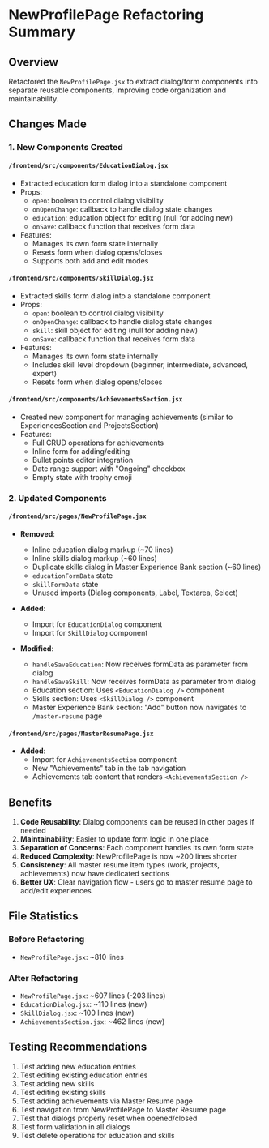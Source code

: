 # NewProfilePage Refactoring Summary

## Overview
Refactored the `NewProfilePage.jsx` to extract dialog/form components into separate reusable components, improving code organization and maintainability.

## Changes Made

### 1. New Components Created

#### `/frontend/src/components/EducationDialog.jsx`
- Extracted education form dialog into a standalone component
- Props:
  - `open`: boolean to control dialog visibility
  - `onOpenChange`: callback to handle dialog state changes
  - `education`: education object for editing (null for adding new)
  - `onSave`: callback function that receives form data
- Features:
  - Manages its own form state internally
  - Resets form when dialog opens/closes
  - Supports both add and edit modes

#### `/frontend/src/components/SkillDialog.jsx`
- Extracted skills form dialog into a standalone component
- Props:
  - `open`: boolean to control dialog visibility
  - `onOpenChange`: callback to handle dialog state changes
  - `skill`: skill object for editing (null for adding new)
  - `onSave`: callback function that receives form data
- Features:
  - Manages its own form state internally
  - Includes skill level dropdown (beginner, intermediate, advanced, expert)
  - Resets form when dialog opens/closes

#### `/frontend/src/components/AchievementsSection.jsx`
- Created new component for managing achievements (similar to ExperiencesSection and ProjectsSection)
- Features:
  - Full CRUD operations for achievements
  - Inline form for adding/editing
  - Bullet points editor integration
  - Date range support with "Ongoing" checkbox
  - Empty state with trophy emoji

### 2. Updated Components

#### `/frontend/src/pages/NewProfilePage.jsx`
- **Removed**:
  - Inline education dialog markup (~70 lines)
  - Inline skills dialog markup (~60 lines)
  - Duplicate skills dialog in Master Experience Bank section (~60 lines)
  - `educationFormData` state
  - `skillFormData` state
  - Unused imports (Dialog components, Label, Textarea, Select)

- **Added**:
  - Import for `EducationDialog` component
  - Import for `SkillDialog` component

- **Modified**:
  - `handleSaveEducation`: Now receives formData as parameter from dialog
  - `handleSaveSkill`: Now receives formData as parameter from dialog
  - Education section: Uses `<EducationDialog />` component
  - Skills section: Uses `<SkillDialog />` component
  - Master Experience Bank section: "Add" button now navigates to `/master-resume` page

#### `/frontend/src/pages/MasterResumePage.jsx`
- **Added**:
  - Import for `AchievementsSection` component
  - New "Achievements" tab in the tab navigation
  - Achievements tab content that renders `<AchievementsSection />`

## Benefits

1. **Code Reusability**: Dialog components can be reused in other pages if needed
2. **Maintainability**: Easier to update form logic in one place
3. **Separation of Concerns**: Each component handles its own form state
4. **Reduced Complexity**: NewProfilePage is now ~200 lines shorter
5. **Consistency**: All master resume item types (work, projects, achievements) now have dedicated sections
6. **Better UX**: Clear navigation flow - users go to master resume page to add/edit experiences

## File Statistics

### Before Refactoring
- `NewProfilePage.jsx`: ~810 lines

### After Refactoring
- `NewProfilePage.jsx`: ~607 lines (-203 lines)
- `EducationDialog.jsx`: ~110 lines (new)
- `SkillDialog.jsx`: ~100 lines (new)
- `AchievementsSection.jsx`: ~462 lines (new)

## Testing Recommendations

1. Test adding new education entries
2. Test editing existing education entries
3. Test adding new skills
4. Test editing existing skills
5. Test adding achievements via Master Resume page
6. Test navigation from NewProfilePage to Master Resume page
7. Test that dialogs properly reset when opened/closed
8. Test form validation in all dialogs
9. Test delete operations for education and skills

